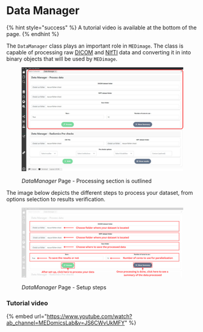 # Data Manager

{% hint style="success" %}
A tutorial video is available at the bottom of the page.
{% endhint %}

The `DataManager` class plays an important role in `MEDimage`. The class is capable of processing raw [DICOM](https://en.wikipedia.org/wiki/DICOM) and [NIfTI](https://brainder.org/2012/09/23/the-nifti-file-format/) data and converting it in into binary objects that will be used by `MEDimage`.

<figure><img src="../../.gitbook/assets/DataManagerProcess.png" alt=""><figcaption><p><em>DataManager</em> Page - Processing section is outlined</p></figcaption></figure>

The image below depicts the different steps to process your dataset, from options selection to results verification.

<figure><img src="../../.gitbook/assets/DataManagerSteps.png" alt=""><figcaption><p><em>DataManager</em> Page - Setup steps</p></figcaption></figure>

### Tutorial video <a href="#tutorial-video" id="tutorial-video"></a>

{% embed url="https://www.youtube.com/watch?ab_channel=MEDomicsLab&v=JS6CWvUkMFY" %}
